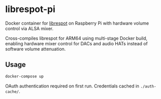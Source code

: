 # librespot-pi

Docker container for [librespot](https://github.com/librespot-org/librespot) on Raspberry Pi with hardware volume control via ALSA mixer.

Cross-compiles librespot for ARM64 using multi-stage Docker build, enabling hardware mixer control for DACs and audio HATs instead of software volume attenuation.

## Usage

```bash
docker-compose up
```

OAuth authentication required on first run. Credentials cached in `./auth-cache/`.
